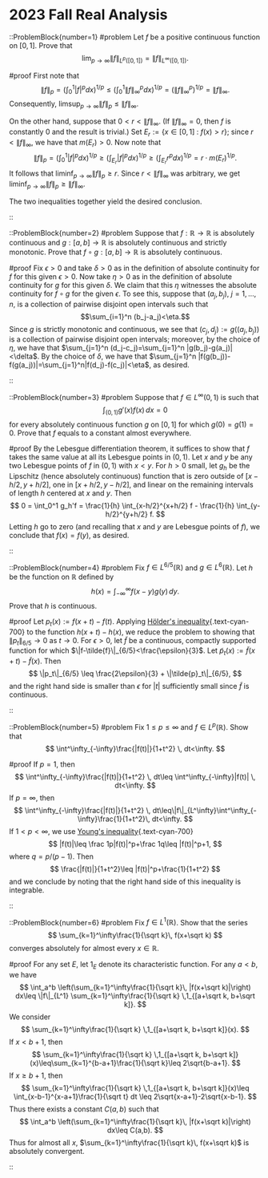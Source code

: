 # 2023 Fall Real Analysis

::ProblemBlock{number=1}
#problem
Let $f$ be a positive continuous function on $[0,\,1]$.  Prove that 
$$
\lim_{p \rightarrow \infty} \|f\|_{L^p([0,\,1])} = \|f\|_{L^{\infty}([0,\,1])}.
$$

#proof
First note that
$$
\|f\|_p=\left(\int_0^1 |f|^pdx\right)^{1/p}\leq \left(\int_0^1 \|f\|_\infty^pdx\right)^{1/p}=(\|f\|_\infty^p)^{1/p}=\|f\|_\infty.
$$
Consequently, $\limsup_{p\to \infty}\|f\|_p\leq \|f\|_\infty$.  

On the other hand, suppose that $0<r<\|f\|_\infty$.  (If $\|f\|_\infty=0$, then $f$ is constantly $0$ and the result is trivial.)  Set $E_r:=\{x\in [0,1] \ : \ f(x)>r\}$; since $r<\|f\|_\infty$, we have that $m(E_r)>0$.  Now note that 
$$
\|f\|_p=\left(\int_0^1 |f|^pdx\right)^{1/p}\geq \left(\int_{E_r}|f|^pdx\right)^{1/p}\geq \left(\int_{E_r}r^pdx\right)^{1/p}=r\cdot m(E_r)^{1/p}.
$$ 
It follows that $\liminf_{p\to \infty}\|f\|_p\geq r.$  Since $r<\|f\|_\infty$ was arbitrary, we get $\liminf_{p\to \infty}\|f\|_p\geq \|f\|_\infty$.

The two inequalities together yield the desired conclusion.
 
::

::ProblemBlock{number=2}
#problem
Suppose that $f:\mathbb{R}\to \mathbb{R}$ is absolutely continuous and $g:[a,b]\to \mathbb{R}$ is absolutely continuous and strictly monotonic.  Prove that $f\circ g:[a,b]\to \mathbb{R}$ is absolutely continuous.

#proof
Fix $\epsilon>0$ and take $\delta>0$ as in the definition of absolute continuity for $f$ for this given $\epsilon>0$.  Now take $\eta>0$ as in the definition of absolute continuity for $g$ for this given $\delta$.  We claim that this $\eta$ witnesses the absolute continuity for $f\circ g$ for the given $\epsilon$.  To see this, suppose that $(a_j,b_j)$, $j=1,\ldots,n$, is a collection of pairwise disjoint open intervals such that $$\sum_{i=1}^n (b_j-a_j)<\eta.$$  Since $g$ is strictly monotonic and continuous, we see that $(c_j,d_j):=g((a_j,b_j))$ is a collection of pairwise disjoint open intervals; moreover, by the choice of $\eta$, we have that $\sum_{j=1}^n (d_j-c_j)=\sum_{j=1}^n |g(b_j)-g(a_j)|<\delta$.  By the choice of $\delta$, we have that $\sum_{j=1}^n |f(g(b_j))-f(g(a_j))|=\sum_{j=1}^n|f(d_j)-f(c_j)|<\eta$, as desired.

 
::

::ProblemBlock{number=3}
#problem
Suppose that $f\in L^\infty(0,1)$ is such that
$$
\int_{(0,1)}g'(x)f(x)\,dx=0
$$
for every absolutely continuous  function $g$ on $[0,1]$ for which $g(0)=g(1)=0$.  Prove that $f$ equals to a constant almost everywhere.

#proof
By the Lebesgue differentiation theorem, it suffices to show that $f$ takes the same value at all its Lebesgue points in $(0,\,1)$. Let $x$ and $y$ be any two Lebesgue points of $f$ in $(0,\,1)$ with $x < y$. For $h > 0$ small, let $g_h$ be the Lipschitz (hence absolutely continuous) function that is zero outside of $[x-h/2,\,y+h/2]$, one in $[x+h/2,\,y-h/2]$, and linear on the remaining intervals of length $h$ centered at $x$ and $y$. Then
$$
0 = \int_0^1 g_h'f = \frac{1}{h} \int_{x-h/2}^{x+h/2} f - \frac{1}{h} \int_{y-h/2}^{y+h/2} f.
$$
Letting $h$ go to zero (and recalling that $x$ and $y$ are Lebesgue points of $f$), we conclude that $f(x) = f(y)$, as desired.

::

::ProblemBlock{number=4}
#problem
Fix $f \in L^{6/5}(\mathbb{R})$ and $g \in L^6(\mathbb{R})$. Let $h$ be the function on $\mathbb{R}$ defined by
$$
h(x) = \int_{-\infty}^{\infty} f(x-y)g(y)\,dy.
$$
Prove that $h$ is continuous.

#proof
Let $p_t(x):=f(x+t)-f(t)$.  Applying [Hölder's inequality](https://en.wikipedia.org/wiki/Hölder%27s_inequality){.text-cyan-700} to the function $h(x+t) - h(x)$, we reduce the problem to showing that $\|p_t\|_{6/5}\to 0$ as $t\to 0$.  For $\epsilon > 0$, let $\tilde{f}$ be a continuous, compactly supported function for which $\|f-\tilde{f}\|_{6/5}<\frac{\epsilon}{3}$.   Let $\tilde{p}_t(x):=\tilde{f}(x+t)-\tilde{f}(x)$.  Then
$$
\|p_t\|_{6/5} \leq \frac{2\epsilon}{3} + \|\tilde{p}_t\|_{6/5},
$$
and the right hand side is smaller than $\epsilon$ for $|t|$ sufficiently small since $\tilde{f}$ is continuous.

::

::ProblemBlock{number=5}
#problem
Fix $1\leq p\leq\infty$ and $f\in L^p(\mathbb{R})$.
Show that 
$$
\int^\infty_{-\infty}\frac{|f(t)|}{1+t^2} \, dt<\infty.
$$


#proof
If $p=1$, then 
$$
\int^\infty_{-\infty}\frac{|f(t)|}{1+t^2} \, dt\leq \int^\infty_{-\infty}|f(t)| \, dt<\infty.
$$
If $p=\infty$, then 
$$
\int^\infty_{-\infty}\frac{|f(t)|}{1+t^2} \, dt\leq\|f\|_{L^\infty}\int^\infty_{-\infty}\frac{1}{1+t^2}\, dt<\infty.
$$
If $1<p<\infty$, we use [Young's inequality](https://en.wikipedia.org/wiki/Young%27s_inequality_for_products){.text-cyan-700}
$$
|f(t)|\leq \frac 1p|f(t)|^p+\frac 1q\leq |f(t)|^p+1,
$$
where $q=p/(p-1)$. Then 
$$
\frac{|f(t)|}{1+t^2}\leq |f(t)|^p+\frac{1}{1+t^2}
$$
and we conclude by noting that the right hand side of this inequality is integrable.


::

 

::ProblemBlock{number=6}
#problem
Fix $f\in L^1(\mathbb{R})$. Show that 
the series
$$
\sum_{k=1}^\infty\frac{1}{\sqrt k}\, f(x+\sqrt k)
$$
converges absolutely for almost every $x\in \mathbb{R}$.
            

#proof
For any set $E$, let $1_{E}$ denote its characteristic function. For any $a<b$, we have
$$
\int_a^b \left(\sum_{k=1}^\infty\frac{1}{\sqrt k}\, |f(x+\sqrt k)|\right) dx\leq \|f\|_{L^1} \sum_{k=1}^\infty\frac{1}{\sqrt k} \,1_{[a+\sqrt k, b+\sqrt k]}.
$$
We consider 
$$
\sum_{k=1}^\infty\frac{1}{\sqrt k} \,1_{[a+\sqrt k, b+\sqrt k]}(x).
$$
If $x<b+1$, then 
$$
\sum_{k=1}^\infty\frac{1}{\sqrt k} \,1_{[a+\sqrt k, b+\sqrt k]}(x)\leq\sum_{k=1}^{b-a+1}\frac{1}{\sqrt k}\leq 2\sqrt{b-a+1}.
$$
If $x\geq b+1$, then 
$$
\sum_{k=1}^\infty\frac{1}{\sqrt k} \,1_{[a+\sqrt k, b+\sqrt k]}(x)\leq \int_{x-b-1}^{x-a+1}\frac{1}{\sqrt t} dt
\leq 
2\sqrt{x-a+1}-2\sqrt{x-b-1}.
$$
Thus there exists a constant $C(a,b)$ such that 
$$
\int_a^b \left(\sum_{k=1}^\infty\frac{1}{\sqrt k}\, |f(x+\sqrt k)|\right) dx\leq C(a,b).
$$
Thus for almost all $x$, $\sum_{k=1}^\infty\frac{1}{\sqrt k}\, f(x+\sqrt k)$ is absolutely convergent. 

::
